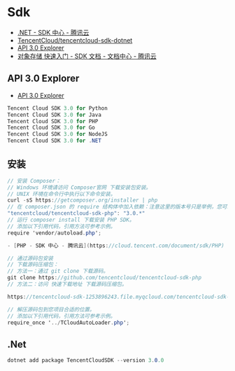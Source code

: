 # Sdk

- [.NET - SDK 中心 - 腾讯云](https://cloud.tencent.com/document/sdk/.NET)
- [TencentCloud/tencentcloud-sdk-dotnet](https://github.com/tencentcloud/tencentcloud-sdk-dotnet)
- [API 3.0 Explorer](https://console.cloud.tencent.com/api/explorer?Product=sms&Version=2019-07-11&Action=SendSms&SignVersion=)
- [对象存储 快速入门 - SDK 文档 - 文档中心 - 腾讯云](https://cloud.tencent.com/document/product/436/12266)

## API 3.0 Explorer

- [API 3.0 Explorer](https://console.cloud.tencent.com/api/explorer?Product=sms&Version=2019-07-11&Action=SendSms)

```c#
Tencent Cloud SDK 3.0 for Python
Tencent Cloud SDK 3.0 for Java
Tencent Cloud SDK 3.0 for PHP
Tencent Cloud SDK 3.0 for Go
Tencent Cloud SDK 3.0 for NodeJS
Tencent Cloud SDK 3.0 for .NET
```

## 安装

```c#
// 安装 Composer：
// Windows 环境请访问 Composer官网 下载安装包安装。
// UNIX 环境在命令行中执行以下命令安装。
curl -sS https://getcomposer.org/installer | php
// 在 composer.json 的 require 结构体中加入依赖：注意这里的版本号只是举例，您可以在 composer 仓库上看到最新的版本号。
"tencentcloud/tencentcloud-sdk-php": "3.0.*"
// 运行 composer install 下载安装 PHP SDK。
// 添加以下引用代码，引用方法可参考示例。
require 'vendor/autoload.php';

- [PHP - SDK 中心 - 腾讯云](https://cloud.tencent.com/document/sdk/PHP)

// 通过源码包安装
// 下载源码压缩包：
// 方法一：通过 git clone 下载源码。
git clone https://github.com/tencentcloud/tencentcloud-sdk-php
// 方法二：访问 快速下载地址 下载源码压缩包。

https://tencentcloud-sdk-1253896243.file.myqcloud.com/tencentcloud-sdk-php/tencentcloud-sdk-php.zip?_ga=1.148114039.114375129.1571026685

// 解压源码包到您项目合适的位置。
// 添加以下引用代码，引用方法可参考示例。
require_once '../TCloudAutoLoader.php';
```

## .Net

```c#
dotnet add package TencentCloudSDK --version 3.0.0
```
